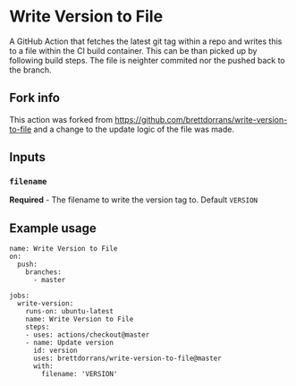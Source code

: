 # Write Version to File

A GitHub Action that fetches the latest git tag within a repo and writes this to a file within the CI build container.
This can be than picked up by following build steps. The file is neighter commited nor the pushed back to the branch.

## Fork info
This action was forked from https://github.com/brettdorrans/write-version-to-file and a change to the update logic of the file was made.

## Inputs

### `filename`

**Required** - The filename to write the version tag to. Default `VERSION`

## Example usage

```
name: Write Version to File
on:
  push:
    branches:
      - master

jobs:
  write-version:
    runs-on: ubuntu-latest
    name: Write Version to File
    steps:
    - uses: actions/checkout@master
    - name: Update version
      id: version
      uses: brettdorrans/write-version-to-file@master
      with:
        filename: 'VERSION'
```
